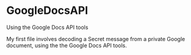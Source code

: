 # GoogleDocsAPI
Using the Google Docs API tools

My first file involves decoding a Secret message from a private Google document, using the the Google Docs API tools.
